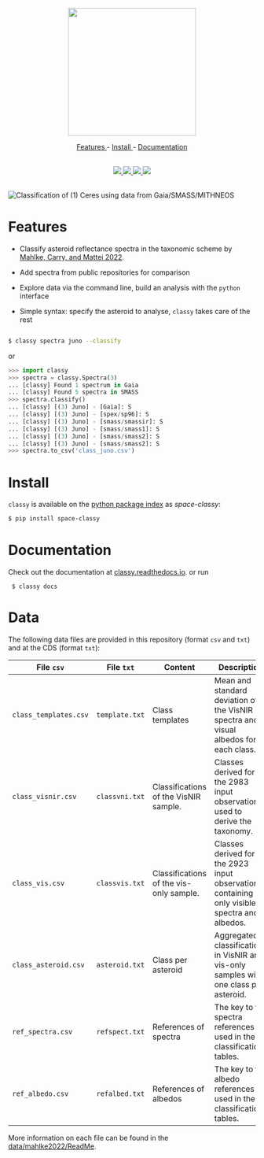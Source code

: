 <p align="center">
  <img width="260" src="https://raw.githubusercontent.com/maxmahlke/classy/master/docs/_static/logo_classy.svg">
</p>

<p align="center">
  <a href="https://github.com/maxmahlke/classy#features"> Features </a> - <a href="https://github.com/maxmahlke/classy#install"> Install </a> - <a href="https://github.com/maxmahlke/classy#documentation"> Documentation </a>
</p>

<br>

<div align="center">
  <a href="https://img.shields.io/pypi/pyversions/space-classy">
    <img src="https://img.shields.io/pypi/pyversions/space-classy"/>
  </a>
  <a href="https://img.shields.io/pypi/v/space-classy">
    <img src="https://img.shields.io/pypi/v/space-classy"/>
  </a>
  <a href="https://readthedocs.org/projects/classy/badge/?version=latest">
    <img src="https://readthedocs.org/projects/classy/badge/?version=latest"/>
  </a>
  <a href="https://arxiv.org/abs/2203.11229">
    <img src="https://img.shields.io/badge/arXiv-2203.11229-f9f107.svg"/>
  </a>
</div>

<br>

![Classification of (1) Ceres using data from Gaia/SMASS/MITHNEOS](https://classy.readthedocs.io/en/latest/_images/ceres_classification_dark.png)

# Features

- Classify asteroid reflectance spectra in the taxonomic scheme by [Mahlke, Carry, and Mattei 2022](https://arxiv.org/abs/2203.11229).

- Add spectra from public repositories for comparison

- Explore data via the command line, build an analysis with the ``python`` interface

- Simple syntax: specify the asteroid to analyse, ``classy`` takes care of the rest

``` sh

$ classy spectra juno --classify

```

or

``` python
>>> import classy
>>> spectra = classy.Spectra(3)
... [classy] Found 1 spectrum in Gaia
... [classy] Found 5 spectra in SMASS
>>> spectra.classify()
... [classy] [(3) Juno] - [Gaia]: S
... [classy] [(3) Juno] - [spex/sp96]: S
... [classy] [(3) Juno] - [smass/smassir]: S
... [classy] [(3) Juno] - [smass/smass1]: S
... [classy] [(3) Juno] - [smass/smass2]: S
... [classy] [(3) Juno] - [smass/smass2]: S
>>> spectra.to_csv('class_juno.csv')
```

# Install

`classy` is available on the [python package index](https://pypi.org) as *space-classy*:

``` sh
$ pip install space-classy
```

# Documentation

Check out the documentation at [classy.readthedocs.io](https://classy.readthedocs.io/en/latest/).
or run

     $ classy docs

# Data

The following data files are provided in this repository (format `csv` and `txt`) and at the CDS (format `txt`):

| File `csv` | File `txt` |  Content | Description|
|-----------|--------|----|------------|
| `class_templates.csv` | `template.txt` | Class templates |  Mean and standard deviation of the VisNIR spectra and visual albedos for each class. |
| `class_visnir.csv` | `classvni.txt` | Classifications of the VisNIR sample. |  Classes derived for the 2983 input observations used to derive the taxonomy. |
| `class_vis.csv` | `classvis.txt` | Classifications of the vis-only sample. |  Classes derived for the 2923 input observations containing only visible spectra and albedos. |
| `class_asteroid.csv` | `asteroid.txt` | Class per asteroid |  Aggregated classifications in VisNIR and vis-only samples with one class per asteroid. |
| `ref_spectra.csv` | `refspect.txt` | References of spectra | The key to the spectra references used in the classification tables. |
| `ref_albedo.csv` | `refalbed.txt` | References of albedos |  The key to the albedo references used in the classification tables. |

More information on each file can be found in the [data/mahlke2022/ReadMe](https://github.com/maxmahlke/classy/blob/main/data/ReadMe).

<!-- # Development -->
<!---->
<!-- To be implemented: -->
<!---->
<!-- - [ ] Graphical User Interface -->
<!-- - [ ] Optional automatic addition of SMASS spectra to observations -->
<!-- - [ ] Automatic determination of best smoothing parameters -->

<!-- # Contribute -->

<!-- Computation of asteroid class by weighted average -->

